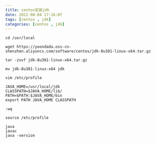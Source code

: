 ```yaml
---
title: centos安装jdk
date: 2022-08-04 17:16:07
tags: [centos , jdk]
categories: [centos , jdk]
---
```

```shell
cd /usr/local
```
```shell
wget https://yoondada.oss-cn-shenzhen.aliyuncs.com/software/centos/jdk-8u381-linux-x64.tar.gz
```
```shell
tar -zxvf jdk-8u381-linux-x64.tar.gz
```
```shell
mv jdk-8u381-linux-x64 jdk
```
```shell
vim /etc/profile
```
```shell
JAVA_HOME=/usr/local/jdk
CLASSPATH=$JAVA_HOME/lib/
PATH=$PATH:$JAVA_HOME/bin
export PATH JAVA_HOME CLASSPATH
```
```shell
:wq
```
```shell
source /etc/profile
```
```shell
java
javac
java -version
```
